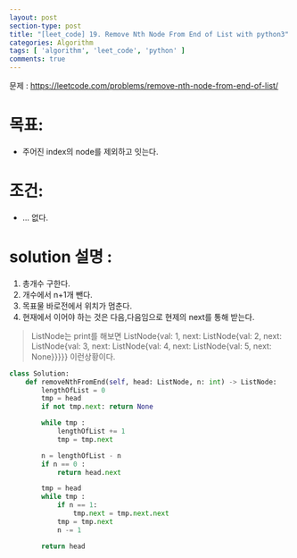 ```yaml
---
layout: post
section-type: post
title: "[leet_code] 19. Remove Nth Node From End of List with python3"
categories: Algorithm
tags: [ 'algorithm', 'leet_code', 'python' ]
comments: true
---
```

문제 : https://leetcode.com/problems/remove-nth-node-from-end-of-list/
# 목표:
- 주어진 index의 node를 제외하고 잇는다.
# 조건:
- ... 없다.

# solution 설명 :
1. 총개수 구한다.
2. 개수에서 n+1개 뺀다.
3. 목표물 바로전에서 위치가 멈춘다.
4. 현재에서 이어야 하는 것은 다음,다음임으로 현제의 next를 통해 받는다.


>ListNode는 print를 해보면 ListNode{val: 1, next: ListNode{val: 2, next: ListNode{val: 3, next: ListNode{val: 4, next: ListNode{val: 5, next: None}}}}} 이런상황이다.

``` python
class Solution:
    def removeNthFromEnd(self, head: ListNode, n: int) -> ListNode:
        lengthOfList = 0
        tmp = head
        if not tmp.next: return None

        while tmp :
            lengthOfList += 1
            tmp = tmp.next

        n = lengthOfList - n
        if n == 0 :
            return head.next

        tmp = head
        while tmp :
            if n == 1:
                tmp.next = tmp.next.next
            tmp = tmp.next
            n -= 1

        return head
```
